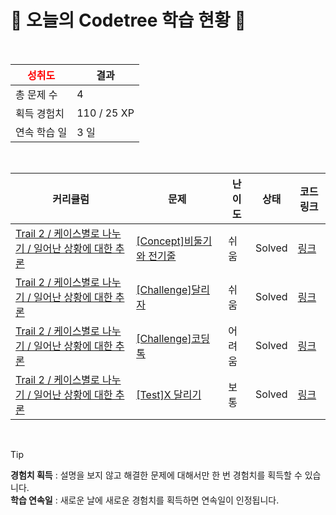 # 🌲 오늘의 Codetree 학습 현황 🌲

<br />

| <span style="color:red;display:block;text-align:center;"> **성취도**</span> | 결과 |
|---|---|
| 총 문제 수 | 4 |
| 획득 경험치 | 110 / 25 XP |
| 연속 학습 일 | 3 일 |

<br />

|커리큘럼|문제|난이도|상태|코드 링크|
|---|---|---|---|---|
|[Trail 2 / 케이스별로 나누기 / 일어난 상황에 대한 추론](https://https://en.codetree.ai/trail-info/novice-mid/)|[[Concept]비둘기와 전기줄](https://https://en.codetree.ai/trails/complete/curated-cards/intro-pigeons-and-electric-cords/)|쉬움|Solved|[링크](https://github.com/raon37910/code-tree-java/blob/main/250107/%EB%B9%84%EB%91%98%EA%B8%B0%EC%99%80%20%EC%A0%84%EA%B8%B0%EC%A4%84/pigeons-and-electric-cords.java)|
|[Trail 2 / 케이스별로 나누기 / 일어난 상황에 대한 추론](https://https://en.codetree.ai/trail-info/novice-mid/)|[[Challenge]달리자](https://https://en.codetree.ai/trails/complete/curated-cards/challenge-run-and-run/)|쉬움|Solved|[링크](https://github.com/raon37910/code-tree-java/blob/main/250107/%EB%8B%AC%EB%A6%AC%EC%9E%90/run-and-run.java)|
|[Trail 2 / 케이스별로 나누기 / 일어난 상황에 대한 추론](https://https://en.codetree.ai/trail-info/novice-mid/)|[[Challenge]코딩톡](https://https://en.codetree.ai/trails/complete/curated-cards/challenge-coding-talk/)|어려움|Solved|[링크](https://github.com/raon37910/code-tree-java/blob/main/250107/%EC%BD%94%EB%94%A9%ED%86%A1/coding-talk.java)|
|[Trail 2 / 케이스별로 나누기 / 일어난 상황에 대한 추론](https://https://en.codetree.ai/trail-info/novice-mid/)|[[Test]X 달리기](https://https://en.codetree.ai/trails/complete/curated-cards/test-x-run/)|보통|Solved|[링크](https://github.com/raon37910/code-tree-java/blob/main/250107/X%20%EB%8B%AC%EB%A6%AC%EA%B8%B0/x-run.java)|


<br />

> [!TIP]
> **경험치 획득** : 설명을 보지 않고 해결한 문제에 대해서만 한 번 경험치를 획득할 수 있습니다.  
> **학습 연속일** : 새로운 날에 새로운 경험치를 획득하면 연속일이 인정됩니다.

